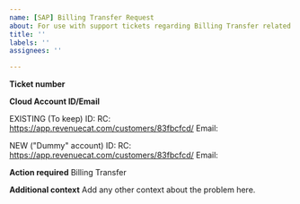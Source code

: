 ```yaml
---
name: [SAP] Billing Transfer Request
about: For use with support tickets regarding Billing Transfer related requests.
title: ''
labels: ''
assignees: ''

---
```


**Ticket number**


**Cloud Account ID/Email**

EXISTING (To keep)
ID:
RC: https://app.revenuecat.com/customers/83fbcfcd/
Email: 


NEW ("Dummy" account)
ID:
RC: https://app.revenuecat.com/customers/83fbcfcd/
Email: 


**Action required**
Billing Transfer

**Additional context**
Add any other context about the problem here.